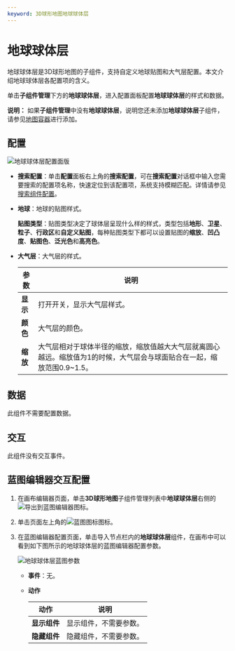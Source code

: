 ```yaml
---
keyword: 3D球形地图地球球体层
---
```


# 地球球体层

地球球体层是3D球形地图的子组件，支持自定义地球贴图和大气层配置。本文介绍地球球体层各配置项的含义。

单击**子组件管理**下方的**地球球体层**，进入配置面板配置**地球球体层**的样式和数据。

**说明：** 如果**子组件管理**中没有**地球球体层**，说明您还未添加**地球球体层**子组件，请参见[地图容器](/intl.zh-CN/组件指南/3D球形地图/地图容器.md)进行添加。

## 配置

![地球球体层配置面版](https://static-aliyun-doc.oss-accelerate.aliyuncs.com/assets/img/zh-CN/4078068951/p72936.jpg)

-   **搜索配置**：单击**配置**面板右上角的**搜索配置**，可在**搜索配置**对话框中输入您需要搜索的配置项名称，快速定位到该配置项，系统支持模糊匹配。详情请参见[搜索组件配置]()。
-   **地球**：地球的贴图样式。

    **贴图类型**：贴图类型决定了球体层呈现什么样的样式，类型包括**地形**、**卫星**、**粒子**、**行政区**和**自定义贴图**，每种贴图类型下都可以设置贴图的**缩放**、**凹凸度**、**贴图色**、**泛光色**和**高亮色**。

-   **大气层**：大气层的样式。

    |参数|说明|
    |--|--|
    |**显示**|打开开关，显示大气层样式。|
    |**颜色**|大气层的颜色。|
    |**缩放**|大气层相对于球体半径的缩放，缩放值越大大气层就离圆心越远。缩放值为1的时候，大气层会与球面贴合在一起，缩放范围0.9~1.5。|


## 数据

此组件不需要配置数据。

## 交互

此组件没有交互事件。

## 蓝图编辑器交互配置

1.  在画布编辑器页面，单击**3D球形地图**子组件管理列表中**地球球体层**右侧的![导出到蓝图编辑器](https://static-aliyun-doc.oss-accelerate.aliyuncs.com/assets/img/zh-CN/2434449951/p89089.jpg)图标。
2.  单击页面左上角的![蓝图图标](https://static-aliyun-doc.oss-accelerate.aliyuncs.com/assets/img/zh-CN/2434449951/p89087.jpg)图标。
3.  在蓝图编辑器配置页面，单击导入节点栏内的**地球球体层**组件，在画布中可以看到如下图所示的地球球体层的蓝图编辑器配置参数。

    ![地球球体层蓝图参数](https://static-aliyun-doc.oss-accelerate.aliyuncs.com/assets/img/zh-CN/5078068951/p87815.jpg)

    -   **事件**：无。
    -   **动作**

        |动作|说明|
        |--|--|
        |**显示组件**|显示组件，不需要参数。|
        |**隐藏组件**|隐藏组件，不需要参数。|


